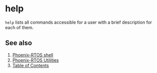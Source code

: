 # help

`help` lists all commands accessible for a user with a brief description for each of them.

## See also

1. [Phoenix-RTOS shell](psh.md)
2. [Phoenix-RTOS Utilities](README.md)
3. [Table of Contents](../README.md)
